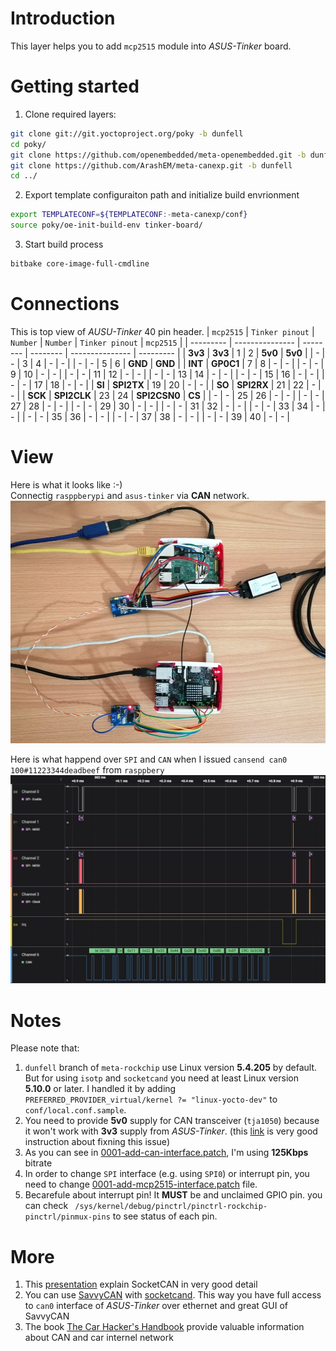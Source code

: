 # Introduction 
This layer helps you to add `mcp2515` module into _ASUS-Tinker_ board.

# Getting started
1. Clone required layers:
```bash
git clone git://git.yoctoproject.org/poky -b dunfell
cd poky/
git clone https://github.com/openembedded/meta-openembedded.git -b dunfell
git clone https://github.com/ArashEM/meta-canexp.git -b dunfell
cd ../
```
2. Export template configuraiton path and initialize build envrionment
```bash
export TEMPLATECONF=${TEMPLATECONF:-meta-canexp/conf}
source poky/oe-init-build-env tinker-board/
```
3. Start build process
```bash
bitbake core-image-full-cmdline
```
# Connections
This is top view of _AUSU-Tinker_ 40 pin header.
| `mcp2515` | `Tinker pinout` | `Number` | `Number` | `Tinker pinout` | `mcp2515` |
| --------- | --------------- | -------- | -------- | --------------- | --------- |
|  **3v3**  | **3v3**         | 1        |   2      | **5v0**         | **5v0**   |
| -         |  -              | 3        |   4      |  -              |   -       |
| -         |  -              | 5        |   6      |  **GND**        | **GND**   |
| **INT**   |  **GP0C1**      | 7        |   8      |  -              |   -       |
| -         |  -              | 9        |   10     |  -              |   -       |
| -         |  -              | 11       |   12     |  -              |   -       |
| -         |  -              | 13       |   14     |  -              |   -       |
| -         |  -              | 15       |   16     |  -              |   -       |
| -         |  -              | 17       |   18     |  -              |   -       |
| **SI**    |  **SPI2TX**     | 19       |   20     |  -              |   -       |
| **SO**    |  **SPI2RX**     | 21       |   22     |  -              |   -       |
| **SCK**   |  **SPI2CLK**    | 23       |   24     |  **SPI2CSN0**   |   **CS**  |
| -         |  -              | 25       |   26     |  -              |   -       |
| -         |  -              | 27       |   28     |  -              |   -       |
| -         |  -              | 29       |   30     |  -              |   -       |
| -         |  -              | 31       |   32     |  -              |   -       |
| -         |  -              | 33       |   34     |  -              |   -       |
| -         |  -              | 35       |   36     |  -              |   -       |
| -         |  -              | 37       |   38     |  -              |   -       |
| -         |  -              | 39       |   40     |  -              |   -       |

# View
Here is what it looks like :-)   
Connectig `rasppberypi` and `asus-tinker` via **CAN** network.
![CAN](docs/can.jpg)

Here is what happend over `SPI` and `CAN` when I issued `cansend can0 100#11223344deadbeef` from `rasppbery`
![LOGIC](docs/logic-cansend.jpg)

# Notes
Please note that:
1. `dunfell` branch of `meta-rockchip` use Linux version **5.4.205** by default. But for using `isotp` and `socketcand` you need at least Linux version **5.10.0** or later. I handled it by adding `PREFERRED_PROVIDER_virtual/kernel ?= "linux-yocto-dev"` to `conf/local.conf.sample`.
2. You need to provide **5v0** supply for CAN transceiver (`tja1050`) because it won't work with **3v3** supply from _ASUS-Tinker_. (this [link](https://github.com/tolgakarakurt/CANBus-MCP2515-Raspi) is very good instruction about fixning this issue)
3. As you can see in [0001-add-can-interface.patch](recipes-core/init-ifupdown/init-ifupdown/0001-add-can-interface.patch), I'm using **125Kbps** bitrate
4. In order to change `SPI` interface (e.g. using `SPI0`) or interrupt pin, you need to change [0001-add-mcp2515-interface.patch](recipes-kernel/linux/linux-yocto-dev/0001-add-mcp2515-interface.patch) file.
5. Becarefule about interrupt pin! It **MUST** be and unclaimed GPIO pin. you can check ` /sys/kernel/debug/pinctrl/pinctrl-rockchip-pinctrl/pinmux-pins` to see status of each pin.

# More
1. This [presentation](https://wiki.automotivelinux.org/_media/agl-distro/agl2017-socketcan-print.pdf) explain SocketCAN in very good detail
2. You can use [SavvyCAN](https://www.savvycan.com/) with [socketcand](https://github.com/linux-can/socketcand). This way you have full access to `can0` interface of _ASUS-Tinker_ over ethernet and great GUI of SavvyCAN
3. The book [The Car Hacker's Handbook](https://www.oreilly.com/library/view/the-car-hackers/9781457198847/) provide valuable information about CAN and car internel network
